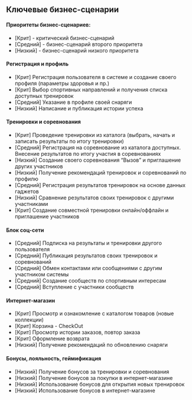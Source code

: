 ## Ключевые бизнес-сценарии

#### Приоритеты бизнес-сценариев:
- [Крит] - критический бизнес-сценарий
- [Средний] - бизнес-сценарий второго приоритета
- [Низкий] - бизнес-сценарий низкого приоритета

#### Регистрация и профиль
- [Крит] Регистрация пользователя в системе и создание своего профиля (параметры здоровья и пр.)
- [Крит] Выбор спортивных направлений и получения списка доступных тренировок
- [Средний] Указание в профиле своей снаряги
- [Низкий] Написание и публикация истории успеха


#### Тренировки и соревнования
- [Крит] Проведение тренировки из каталога (выбрать,  начать и записать результаты по итогу тренировки)
- [Средний] Регистрация на соревнование из каталога доступных. Внесение результатов по итогу участия в соревнованиях
- [Низкий] Создание своего соревнования “Вызов” и приглашение других участников
- [Низкий] Получение рекомендаций тренировок и соревнований по профилю
- [Средний] Регистрация результатов тренировок на основе данных гаджетов
- [Низкий] Сравнение результатов своих тренировок с другими участниками
- [Крит] Создание совместной тренировки онлайн/оффлайн и приглашение участников


#### Блок соц-сети
- [Средний] Подписка на результаты и тренировки другого пользователя
- [Средний] Публикация результатов своих тренировок и соревнований
- [Средний] Обмен контактами или сообщениями с другим участником системы
- [Средний] Создание сообществ по спортивным интересам
- [Средний] Вступление с участники сообществ


#### Интернет-магазин
- [Крит] Просмотр и ознакомление с каталогом товаров (новые коллекции)
- [Крит] Корзина - CheckOut
- [Крит] Просмотр истории заказов, повтор заказа
- [Крит] Оформление возврата
- [Низкий] Получение рекомендаций по обновлению снаряги


#### Бонусы, лояльность, геймификация
- [Низкий] Получение бонусов за тренировки и соревнования
- [Низкий] Получение бонусов за покупки в интернет-магазине
- [Низкий] Использование бонусов для открытия новых тренировок
- [Низкий] Использование бонусов в интернет-магазине

